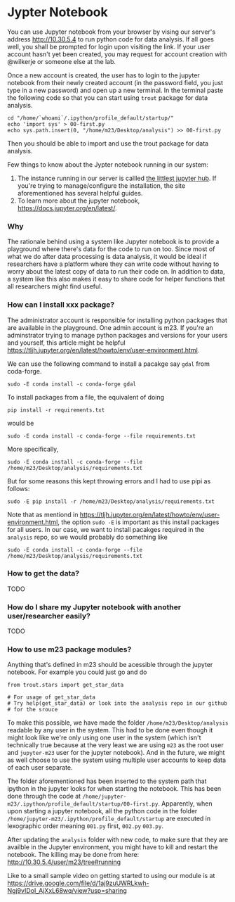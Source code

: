 # Jypter Notebook

You can use Jupyter notebook from your browser by vising our server's
address http://10.30.5.4 to run python code for data analysis. If all
goes well, you shall be prompted for login upon visiting the link. If
your user account hasn't yet been created, you may request for account
creation with @wilkerje or someone else at the lab.

Once a new account is created, the user has to login to the jupyter notebook 
from their newly created account (in the password field, you just type in a 
new password) and open up a new terminal. In the terminal paste the following
code so that you can start using `trout` package for data analysis.

```
cd "/home/`whoami`/.ipython/profile_default/startup/"
echo 'import sys' > 00-first.py
echo sys.path.insert(0, "/home/m23/Desktop/analysis") >> 00-first.py
```

Then you should be able to import and use the trout package for data analysis. 


Few things to know about the Jypter notebook running in our system:
1. The instance running in our server is callled [the littlest jupyter
   hub](https://tljh.jupyter.org/en/latest/install/custom-server.html).
If you're trying to manage/configure the installation, the site
aforementioned has several helpful guides.
1. To learn more about the jupyter notebook, https://docs.jupyter.org/en/latest/.   

### Why
The rationale behind using a system like Jupyter notebook is to
provide a playground where there's data for the code to run on too.
Since most of what we do after data processing is data analysis, it
would be ideal if researchers have a platform where they can write
code without having to worry about the latest copy of data to run
their code on. In addition to data, a system like this also makes it
easy to share code for helper functions that all researchers might
find useful. 

### How can I install xxx package?
The administrator account is responsible for installing python
packages that are available in the playground. One admin account is
m23. If you're an adminstrator trying to manage python packages and
versions for your users and yourself, this article might be helpful
https://tljh.jupyter.org/en/latest/howto/env/user-environment.html.   

We can use the following command to install a pacakge say `gdal` from
coda-forge.
```
sudo -E conda install -c conda-forge gdal
``` 

To install packages from a file, the equivalent of doing 

```
pip install -r requirements.txt
```

would be 

```
sudo -E conda install -c conda-forge --file requirements.txt
```

More specifically,

```
sudo -E conda install -c conda-forge --file /home/m23/Desktop/analysis/requirements.txt
```

But for some reasons this kept throwing errors and I had to use pipi
as follows:

```
sudo -E pip install -r /home/m23/Desktop/analysis/requirements.txt
```

Note that as mentiond in
https://tljh.jupyter.org/en/latest/howto/env/user-environment.html, 
the option `sudo -E` is important as this install packages for all
users. In our case, we want to install pacakges required in the
`analysis` repo, so we would probably do something like

```
sudo -E conda install -c conda-forge --file
/home/m23/Desktop/analysis/requirements.txt
```




### How to get the data?
TODO

### How do I share my Jupyter notebook with another user/researcher easily?
TODO

### How to use m23 package modules?
Anything that's defined in m23 should be acessible through the jupyter
notebook. For example you could just go and do 

```
from trout.stars import get_star_data

# For usage of get_star_data
# Try help(get_star_data) or look into the analysis repo in our github
# for the srouce
```

To make this possible, we have made the folder
`/home/m23/Desktop/analysis` readable by any user in the system.
This had to be done even though it might look like we're only using
one user in the system (which isn't technically true because at the
very least we are using `m23` as the root user and `jupyter-m23` user
for the jupyter notebook). And in the future, we might as well choose
to use the system using multiple user accounts to keep data of each
user separate.

The folder aforementioned has been inserted to the system path that
ipython in the jupyter looks for when starting the notebook. This has
been done through the code at `/home/jupyter-m23/.ipython/profile_default/startup/00-first.py`.
Apparently, when upon starting a jupyter notebook, all the python code
in the folder `/home/jupyter-m23/.ipython/profile_default/startup` are
executed in lexographic order meaning `001.py` first, `002.py`
`003.py`. 

After updating the `analysis` folder with new code, to make sure that
they are availble in the Jupyter environment, you might have to kill
and restart the notebook. The killing may be done from here:
<http://10.30.5.4/user/m23/tree#running>

Like to a small sample video on getting started to using our module is
at <https://drive.google.com/file/d/1aj9zuUWRLkwh-Ngj9vIDoI_AjXxL68wq/view?usp=sharing>

